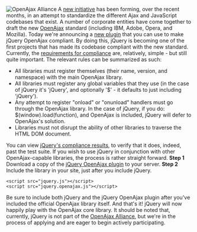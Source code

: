 ![OpenAjax
Alliance](http://blog.jquery.com/wp-content/uploads/2007/02/openajax.png)
A [new initiative](http://www.openajax.org/) has been forming, over the
recent months, in an attempt to standardize the different Ajax and
JavaScript codebases that exist. A number of corporate entities have
come together to draft the new [OpenAjax](http://www.openajax.org/)
standard (including IBM, Adobe, Opera, and Mozilla). Today we're
announcing a [new
plugin](http://dev.jquery.com/browser/trunk/plugins/openajax/lib/jQuery/OpenAjax.js)
that you can use to make jQuery OpenAjax compliant. By doing this,
jQuery is becoming one of the first projects that has made its codebase
compliant with the new standard. Currently, the [requirements for
compliance](http://www.openajax.org/member/wiki/InteropFest_2007_March)
are, relatively, simple - but still quite important. The relevant rules
can be summarized as such:

-   All libraries must register themselves (their name, version, and
    namespace) with the main OpenAjax library.
-   All libraries must register any global variables that they use (in
    the case of jQuery it's 'jQuery', and optionally '\$' - it defaults
    to just including 'jQuery').
-   Any attempt to register "onload" or "onunload" handlers must go
    through the OpenAjax library. In the case of jQuery, if you do:
    \$(window).load(function), and OpenAjax is included, jQuery will
    defer to OpenAjax's solution.
-   Libraries must not disrupt the ability of other libraries to
    traverse the HTML DOM document.

You can view [jQuery's compliance
results](http://john.jquery.com/plugins/openajax/tests/), to verify that
it does, indeed, past the test suite. If you wish to use jQuery in
conjunction with other OpenAjax-capable libraries, the process is rather
straight forward. **Step 1** Download a copy of the [jQuery OpenAjax
plugin](http://dev.jquery.com/browser/trunk/plugins/openajax/lib/jQuery/OpenAjax.js?format=txt)
to your server. **Step 2** Include the library in your site, just after
you include jQuery.

    <script src="jquery.js"></script>
    <script src="jquery.openajax.js"></script>

Be sure to include both jQuery and the jQuery OpenAjax plugin after
you've included the official OpenAjax library itself. And that's it!
jQuery will now happily play with the OpenAjax core library. It should
be noted that, currently, jQuery is not part of the [OpenAjax
Alliance](http://www.openajax.org/), but we're in the process of
applying and are eager to begin actively participating.
